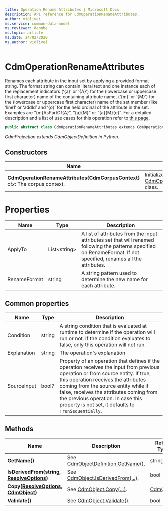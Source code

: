 ```yaml
---
title: Operation Rename Attributes | Microsoft Docs
description: API reference for CdmOperationRenameAttributes.
author: violivei
ms.service: common-data-model
ms.reviewer: deonhe 
ms.topic: article
ms.date: 24/02/2020
ms.author: violivei
---
```


# CdmOperationRenameAttributes

Renames each attribute in the input set by applying a provided format string. The format string can contain literal text  and one instance each of the replacement indicators (‘{a}’ or ‘{A}’) for the (lowercase or uppercase first character) name of the containing attribute name, (‘{m}’ or ‘{M}’) for the (lowercase or uppercase first character) name of the set member (like ‘line1’ or ‘addId’ and ‘{o}’ for the held ordinal of the attribute in the set. Examples are “{m}AsPartOf{A}”, “{a}{M}” or “{a}{M}{o}”. For a detailed description and a list of use cases for this operation refer to [this page](../../../../sdk/projections/renameattributes.md).

```csharp
public abstract class CdmOperationRenameAttributes extends CdmOperationBase
```
*CdmProjection extends CdmObjectDefinition in Python.*

## Constructors
|Name|Description|
|---|---|
|**CdmOperationRenameAttributes(CdmCorpusContext)**<br/>*ctx*: The corpus context.<br/>|Initializes a new instance of the [CdmOperationRenameAttributes](renameattributes.md) class.|

# Properties
|Name|Type|Description|
|---|---|---|
|ApplyTo|List\<string>|A list of attributes from the input attributes set that will renamed following the patterns specified on RenameFormat. If not specified, renames all the attributes.
|RenameFormat|string|A string pattern used to determine the new name for each attribute.

## Common properties
|Name|Type|Description|
|---|---|---|
|Condition|string|A string condition that is evaluated at runtime to determine if the operation will run or not. If the condition evaluates to false, only this operation will not run.
|Explanation|string|The operation's explanation
|SourceInput|bool?|Property of an operation that defines if the operation receives the input from previous operation or from source entity. If true, this operation receives the attributes coming from the source entity while if false, receives the attributes coming from the previous operation. In case this property is not set, it defaults to `!runSequentially`.

## Methods
|Name|Description|Return Type|
|---|---|---|
|**GetName()**|See [CdmObjectDefinition.GetName()](cdmobjectdefinition.md#methods).|string|
|**IsDerivedFrom(string, [ResolveOptions](../utilities/resolveoptions.md))**|See  [CdmObject.IsDerivedFrom(...)](cdmobject.md#methods).|bool|
|**Copy([ResolveOptions](../utilities/resolveoptions.md), [CdmObject](cdmobject.md))**|See [CdmObject.Copy(...)](cdmobject.md#methods).|[CdmObject](cdmobject.md)|
|**Validate()**|See [CdmObject.Validate()](cdmobject.md#methods).|bool|

